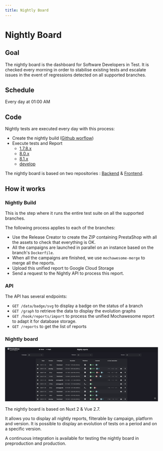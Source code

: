 ```yaml
---
title: Nightly Board
---
```


# Nightly Board

## Goal

The nightly board is the dashboard for Software Developers in Test. It is checked every morning in order to stabilise existing tests and escalate issues in the event of regressions detected on all supported branches.

## Schedule

Every day at 01:00 AM

## Code

Nightly tests are executed every day with this process:

* Create the nightly build ([Github worflow](https://github.com/PrestaShop/PrestaShop/blob/develop/.github/workflows/cron_nightly_build.yml))
* Execute tests and Report
    * [1.7.8.x](https://github.com/PrestaShop/PrestaShop/blob/develop/.github/workflows/cron_nightly_tests_1.7.8.x.yml)
    * [8.0.x](https://github.com/PrestaShop/PrestaShop/blob/develop/.github/workflows/cron_nightly_tests_8.0.x.yml)
    * [8.1.x](https://github.com/PrestaShop/PrestaShop/blob/develop/.github/workflows/cron_nightly_tests_8.1.x.yml)
    * [develop](https://github.com/PrestaShop/PrestaShop/blob/develop/.github/workflows/cron_nightly_tests_develop.yml)

The nightly board is based on two repositories : [Backend](https://github.com/PrestaShop/QANightlyResults) & [Frontend](https://github.com/PrestaShop/nightly-board/).

## How it works

### Nightly Build

This is the step where it runs the entire test suite on all the supported branches. 

The following process applies to each of the branches:

* Use the Release Creator to create the ZIP containing PrestaShop with all the assets to check that everything is OK.
* All the campaigns are launched in parallel on an instance  based on the branch's `Dockerfile`.
* When all the campaigns are finished, we use `mochawesome-merge` to merge all the reports.
* Upload this unified report to Google Cloud Storage
* Send a request to the Nightly API to process this report.

### API

The API has several endpoints:

* `GET /data/badge/svg` to display a badge on the status of a branch
* `GET /graph` to retrieve the data to display the evolution graphs
* `GET /hook/reports/import` to process the unified Mochawesome report to adapt it for database storage.
* `GET /reports` to get the list of reports

### Nightly board

![Nightly ](images/nightly-board-1.png)

The nightly board is based on Nuxt 2 & Vue 2.7. 

It allows you to display all nightly reports, filterable by campaign, platform and version. It is possible to display an evolution of tests on a period and on a specific version.

A continuous integration is available for testing the nightly board in preproduction and production.